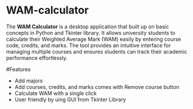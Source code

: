 # WAM-calculator
The **WAM Calculator** is a desktop application that built up on basic concepts in Python and Tkinter library. 
It allows university students to calculate their Weighted Average Mark (WAM) easily by entering course code, credits, and marks. The tool provides an intuitive interface for managing multiple courses and ensures students can track their academic performance effortlessly.

#Features
- Add majors
- Add courses, credits, and marks comes with Remove course button
- Calculate WAM with a single click
- User friendly by uing GUI from Tkinter Library 
